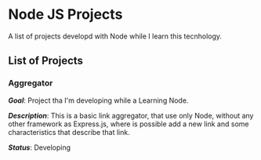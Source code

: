 # Node JS Projects
A list of projects developd with Node while I learn this tecnhology.

## List of Projects  

### Aggregator

***Goal***: Project tha I'm developing while a Learning Node.  

***Description***: This is a basic link aggregator, that use only Node, without any other framework as Express.js, where is possible add a new link and some characteristics that describe that link.  

***Status***: Developing


